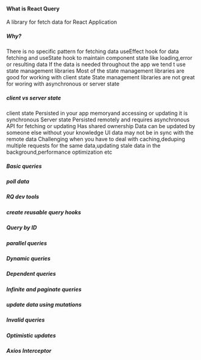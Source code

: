 #### What is React Query
A library for fetch data for React Application
##### Why?
There is no specific pattern for fetching data 
useEffect hook for data fetching and useState hook to maintain component state like loading,error or resulting data
If the data is needed throughout the app we tend t use state management libraries
Most of the state management libraries are good for working with client state
State management libraries are not great for woring with asynchronous or server state

##### client vs server state
client state
Persisted in your app memoryand accessing or updating it is synchronous
Server state
Persisted remotely and requires asynchronous API for fetching or updating
Has shared ownership
Data can be updated by someone else without your knowledge
UI data may not be in sync with the remote data
Challenging when you have to deal with caching,deduping multiple requests for the same data,updating stale data in the background,performance optimization etc
 
##### Basic queries
##### poll data 
##### RQ dev tools
##### create reusable query hooks
##### Query by ID
##### parallel queries
##### Dynamic queries
##### Dependent queries
##### Infinite and paginate queries
##### update data using mutations
##### Invalid queries
##### Optimistic updates
##### Axios Interceptor

